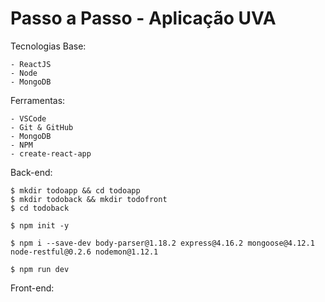 # Passo a Passo - Aplicação UVA

Tecnologias Base:

    - ReactJS
    - Node
    - MongoDB

Ferramentas:

    - VSCode
    - Git & GitHub
    - MongoDB
    - NPM
    - create-react-app

Back-end:

    $ mkdir todoapp && cd todoapp
    $ mkdir todoback && mkdir todofront
    $ cd todoback

    $ npm init -y

    $ npm i --save-dev body-parser@1.18.2 express@4.16.2 mongoose@4.12.1 node-restful@0.2.6 nodemon@1.12.1

    $ npm run dev

Front-end:

